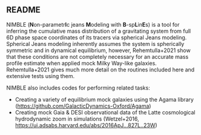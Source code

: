 ## README

NIMBLE (**N**on-parametr**I**c jeans **M**odeling with **B**-sp**L**in**E**s) is a tool for inferring the cumulative mass distribution of a gravitating system from full 6D phase space coordinates of its tracers via spherical Jeans modeling. Spherical Jeans modeling inherently assumes the system is spherically symmetric and in dynamical equilibrium, however, Rehemtulla+2021 show that these conditions are not completely necessary for an accurate mass profile estimate when applied mock Milky Way-like galaxies. Rehemtulla+2021 gives much more detail on the routines included here and extensive tests using them.  



NIMBLE also includes codes for performing related tasks:

- Creating a variety of equilibrium mock galaxies using the Agama library (https://github.com/GalacticDynamics-Oxford/Agama)
- Creating mock Gaia & DESI observational data of the Latte cosmological hydrodynamic zoom in simulations (Wetzel+2016, https://ui.adsabs.harvard.edu/abs/2016ApJ...827L..23W)

